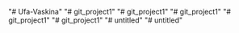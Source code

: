 "# Ufa-Vaskina" 
"# git_project1" 
"# git_project1" 
"# git_project1" 
"# git_project1" 
"# git_project1" 
"# untitled" 
"# untitled" 
